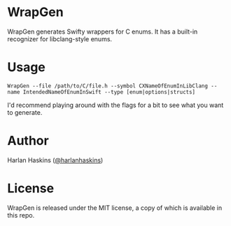 # WrapGen

WrapGen generates Swifty wrappers for C enums. It has a built-in recognizer for
libclang-style enums.

# Usage

```
WrapGen --file /path/to/C/file.h --symbol CXNameOfEnumInLibClang --name IntendedNameOfEnumInSwift --type [enum|options|structs]
```

I'd recommend playing around with the flags for a bit to see what you want to
generate.

# Author

Harlan Haskins ([@harlanhaskins](https://github.com/harlanhaskins))

# License

WrapGen is released under the MIT license, a copy of which is available in this
repo.
